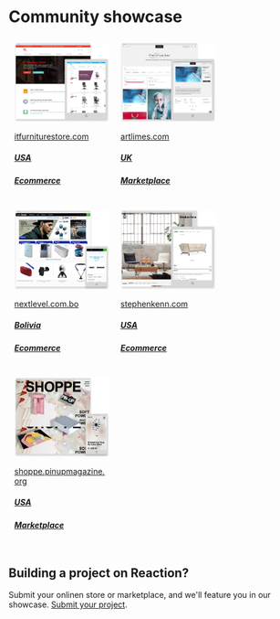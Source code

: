 # Community showcase

<style>
  .photo-grid {
    display: flex;
    flex-wrap: wrap;
  }

  .photo-grid-item {
    flex: 1 1 auto;
    max-width: 25%;
    width: 25%;
    padding: 10px;
  }

  img {
    width: 100%;
  }

  .info p.social-links a,
  .info p.social-links a:hover {
    text-decoration: none;
    text-align: right;
  }

  .showcase-grid-item {
    flex: 1 1 auto;
    max-width: 33%;
    width: 33%;
    padding: 10px;

    img {
      width: 100%;
    }

    @media screen and (max-width: @screen-sm-max) {
      max-width: 50%;
      width: 50%;
    }

    @media screen and (max-width: @screen-xs-max) {
      max-width: 100%;
      width: 100%;
    }
  }
</style>

<div class="photo-grid">
  <a href="http://itfurniturestore.com" class="showcase-grid-item" target="_blank">
    <img src="/assets/community-showcase/community-showcase-1-itfurniture.png">
    <div class="info">
      <p>itfurniturestore.com</p>
      <h5>USA</h5>
      <h5>Ecommerce</h5>
    </div>
  </a>
  <a href="http://artlimes.com" class="showcase-grid-item" target="_blank">
    <img src="/assets/community-showcase/community-showcase-2-artlimes.png">
    <div class="info">
      <p>artlimes.com</p>
      <h5>UK</h5>
      <h5>Marketplace</h5>
    </div>
  </a>
  <a href="http://nextlevel.com.bo" class="showcase-grid-item" target="_blank">
    <img src="/assets/community-showcase/community-showcase-3-nextlevel.png">
    <div class="info">
      <p>nextlevel.com.bo</p>
      <h5>Bolivia</h5>
      <h5>Ecommerce</h5>
    </div>
  </a>
  <a href="http://stephenkenn.com" class="showcase-grid-item" target="_blank">
    <img src="/assets/community-showcase/community-showcase-4-stephenkenn.png">
    <div class="info">
      <p>stephenkenn.com</p>
      <h5>USA</h5>
      <h5>Ecommerce</h5>
    </div>
  </a>
  <a href="http://shoppe.pinupmagazine.org" class="showcase-grid-item" target="_blank">
    <img src="/assets/community-showcase/community-showcase-5-pinup.png">
    <div class="info">
      <p>shoppe.pinupmagazine.org</p>
      <h5>USA</h5>
      <h5>Marketplace</h5>
    </div>
  </a>
</div>

## Building a project on Reaction?

Submit your onlinen store or marketplace, and we'll feature you in our showcase. [Submit your project](https://reactioncommerce.com/community-showcase#submit-project).
